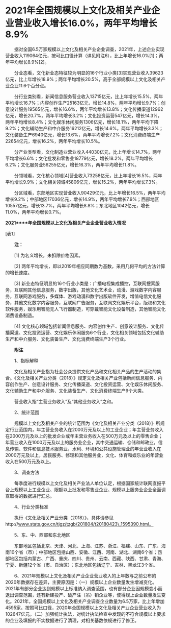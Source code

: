 # 2021年全国规模以上文化及相关产业企业营业收入增长16.0%，两年平均增长8.9%

　　据对全国6.5万家规模以上文化及相关产业企业调查，2021年，上述企业实现营业收入119064亿元，按可比口径计算（详见附注6），比上年增长16.0%\[1\]；两年平均增长8.9%\[2\]。

　　分业态看，文化新业态特征较为明显的16个行业小类\[3\]实现营业收入39623亿元，比上年增长18.9%；两年平均增长20.5%，高于全部规模以上文化及相关产业企业11.6个百分点。

　　分行业类别看，新闻信息服务营业收入13715亿元，比上年增长15.5%，两年平均增长16.7%；内容创作生产25163亿元，增长14.8%，两年平均增长9.7%；创意设计服务19565亿元，增长16.6%，两年平均增长13.8%；文化传播渠道12962亿元，增长20.7%，两年平均增长3.2%；文化投资运营547亿元，增长14.3%，两年平均增长8.4%；文化娱乐休闲服务1306亿元，增长18.1%，两年平均下降9.2%；文化辅助生产和中介服务16212亿元，增长14.6%，两年平均增长3.3%；文化装备生产6940亿元，增长13.6%，两年平均增长7.2%；文化消费终端生产22654亿元，增长16.2%，两年平均增长10.5%。

　　分产业类型看，文化制造业营业收入44030亿元，比上年增长14.7%，两年平均增长6.6%；文化批发和零售业18779亿元，增长18.2%，两年平均增长6.2%；文化服务业56255亿元，增长16.3%，两年平均增长11.8%。

　　分领域看，文化核心领域\[4\]营业收入73258亿元，比上年增长16.5%，两年平均增长9.9%；文化相关领域45806亿元，增长15.2%，两年平均增长7.3%。

　　分区域看，东部地区实现营业收入90429亿元，比上年增长16.5%，两年平均增长9.2%；中部地区17036亿元，增长14.9%，两年平均增长7.9%；西部地区10557亿元，增长13.7%，两年平均增长8.8%；东北地区1042亿元，增长11.0%，两年平均增长0.7%。

**2021****年全国规模以上文化及相关产业企业营业收入情况**

\[表1\]

　　**注：**

　　\[1\] 为名义增长，未扣除价格因素。

　　\[2\] 两年平均增长，即以2019年相应同期数为基数，采用几何平均的方法计算的增长速度。

　　\[3\] 新业态特征明显的16个行业小类是：广播电视集成播控，互联网搜索服务，互联网其他信息服务，数字出版，其他文化艺术业，动漫、游戏数字内容服务，互联网游戏服务，多媒体、游戏动漫和数字出版软件开发，增值电信文化服务，其他文化数字内容服务，互联网广告服务，互联网文化娱乐平台，版权和文化软件服务，娱乐用智能无人飞行器制造，可穿戴智能文化设备制造，其他智能文化消费设备制造。

　　\[4\] 文化核心领域包括新闻信息服务、内容创作生产、创意设计服务、文化传播渠道、文化投资运营、文化娱乐休闲服务6个行业，文化相关领域包括文化辅助生产和中介服务、文化装备生产、文化消费终端生产3个行业。

　　**附注**

　　1、指标解释

　　文化及相关产业指为社会公众提供文化产品和文化相关产品的生产活动的集合。《文化及相关产业分类（2018）》规定文化及相关产业包括新闻信息服务、内容创作生产、创意设计服务、文化传播渠道、文化投资运营、文化娱乐休闲服务、文化辅助生产和中介服务、文化装备生产、文化消费终端生产9个大类。

　　营业收入指“主营业务收入”及“其他业务收入”之和。

　　2、统计范围

　　规模以上文化及相关产业的统计范围为《文化及相关产业分类（2018）》所规定行业范围内，年主营业务收入在2000万元及以上的工业企业；年主营业务收入在2000万元及以上的批发企业或年主营业务收入在500万元及以上的零售企业；年营业收入在1000万元及以上的服务业企业，其中交通运输、仓储和邮政业，信息传输、软件和信息技术服务业，水利、环境和公共设施管理业的年营业收入在2000万元及以上，居民服务、修理和其他服务业，文化、体育和娱乐业的年营业收入在500万元及以上。

　　3、调查方法

　　每季度进行规模以上文化及相关产业法人单位认定，根据国家统计联网直报平台上规模以上工业企业、限额以上批发和零售业企业、规模以上服务业企业全面调查取得的数据进行汇总。

　　4、行业分类标准

　　执行《文化及相关产业分类（2018）》，具体请参见http://www.stats.gov.cn/tjgz/tzgb/201804/t20180423\_1595390.html。

　　5、东、中、西部和东北地区

　　东部地区包括北京、天津、河北、上海、江苏、浙江、福建、山东、广东、海南10个省（市）；中部地区包括山西、安徽、江西、河南、湖北、湖南6个省；西部地区包括内蒙古、广西、重庆、四川、贵州、云南、西藏、陕西、甘肃、青海、宁夏、新疆12个省（市、自治区）；东北地区包括辽宁、吉林、黑龙江3个省。

　　6、2021年规模以上文化及相关产业企业营业收入的上年数与之前公布的2020年数据存在差异，主要原因是：（一）规模以上企业数量发生增减变化。2021年有部分企业达到规模以上标准纳入调查范围，也有部分企业因规模变小而退出调查范围，还有新建投产、破产注（吊）销企业等，使得规上企业数量发生变化。2021年，全国规模以上文化及相关产业调查企业数量为6.5万家，比上年增加4595家。按照可比口径，2020年全国规模以上文化及相关产业企业营业收入为102647亿元。（二）加强统计执法，对统计执法检查中发现的不符合规模以上要求的企业及填报的不实数据进行了清理，对相关基数依规进行了修正。